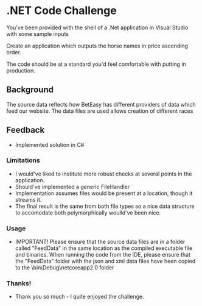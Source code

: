 # .NET Code Challenge

You've been provided with the shell of a .Net application in Visual Studio with some sample inputs 

Create an application which outputs the horse names in price ascending order. 

The code should be at a standard you'd feel comfortable with putting in production.

## Background

The source data reflects how BetEasy has different providers of data which feed our website.
The data files are used allows creation of different races

## Feedback
* Implemented solution in C#

### Limitations
* I would've liked to institute more robust checks at several points in the application.
* Should've implemented a generic FileHandler 
* Implementation assumes files would be present at a location, though it streams it.
* The final result is the same from both file types so a nice data structure to accomodate both polymorphically woulld've been nice.

### Usage
* IMPORTANT! Please ensure that the source data files are in a folder called "FeedData" in the same location as the compiled executable file and binaries. When running the code from the IDE, please ensure that the "FeedData" folder with the json and xml data files have heen copied to the \bin\Debug\netcoreapp2.0 folder

### Thanks!
* Thank you so much - I quite enjoyed the challenge.
